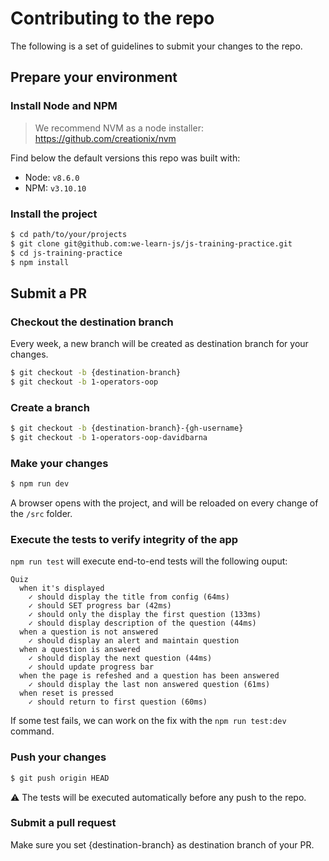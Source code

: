 # Contributing to the repo

The following is a set of guidelines to submit your changes to the repo.

## Prepare your environment

### Install Node and NPM

> We recommend NVM as a node installer: https://github.com/creationix/nvm

Find below the default versions this repo was built with:
* Node: `v8.6.0`
* NPM: `v3.10.10`

### Install the project

```sh
$ cd path/to/your/projects
$ git clone git@github.com:we-learn-js/js-training-practice.git
$ cd js-training-practice
$ npm install
```

## Submit a PR


### Checkout the destination branch

Every week, a new branch will be created as destination branch for your changes.

```sh
$ git checkout -b {destination-branch}
$ git checkout -b 1-operators-oop
```

### Create a branch

```sh
$ git checkout -b {destination-branch}-{gh-username}
$ git checkout -b 1-operators-oop-davidbarna
```

### Make your changes

```sh
$ npm run dev
```

A browser opens with the project, and will be reloaded on every change of the `/src` folder.

### Execute the tests to verify integrity of the app

`npm run test` will execute end-to-end tests will the following ouput:

```
Quiz
  when it's displayed
    ✓ should display the title from config (64ms)
    ✓ should SET progress bar (42ms)
    ✓ should only the display the first question (133ms)
    ✓ should display description of the question (44ms)
  when a question is not answered
    ✓ should display an alert and maintain question
  when a question is answered
    ✓ should display the next question (44ms)
    ✓ should update progress bar
  when the page is refeshed and a question has been answered
    ✓ should display the last non answered question (61ms)
  when reset is pressed
    ✓ should return to first question (60ms)
```

If some test fails, we can work on the fix with the `npm run test:dev` command.

### Push your changes

```sh
$ git push origin HEAD
```
:warning: The tests will be executed automatically before any push to the repo.

### Submit a pull request

Make sure you set {destination-branch} as destination branch of your PR.
